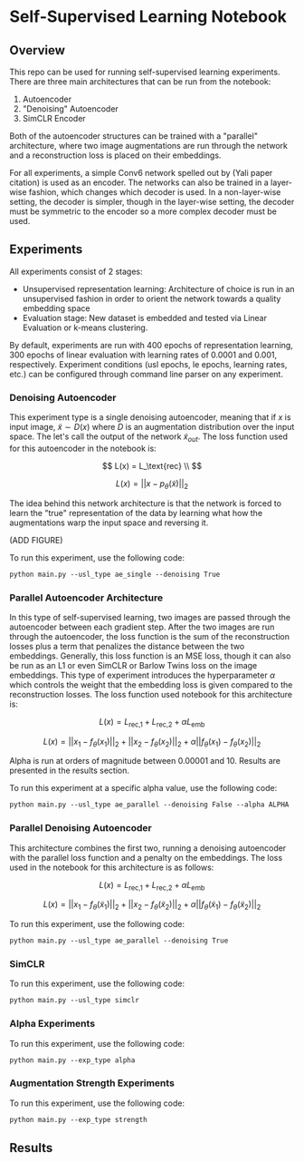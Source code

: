 # Self-Supervised Learning Notebook

## Overview

This repo can be used for running self-supervised learning experiments. There are three main architectures that can be
run from the notebook:

1) Autoencoder
2) "Denoising" Autoencoder
3) SimCLR Encoder

Both of the autoencoder structures can be trained with a "parallel" architecture, where two image augmentations are run
through the network and a reconstruction loss is placed on their embeddings.

For all experiments, a simple Conv6 network spelled out by (Yali paper citation) is used as an encoder. The networks
can also be trained in a layer-wise fashion, which changes which decoder is used. In a non-layer-wise setting, the
decoder is simpler, though in the layer-wise setting, the decoder must be symmetric to the encoder so a more complex
decoder must be used.

## Experiments

All experiments consist of 2 stages:
- Unsupervised representation learning: Architecture of choice is run in an unsupervised fashion in order to orient the
network towards a quality embedding space
- Evaluation stage: New dataset is embedded and tested via Linear Evaluation or k-means clustering.

By default, experiments are run with 400 epochs of representation learning, 300 epochs of linear evaluation with
learning rates of 0.0001 and 0.001, respectively. Experiment conditions (usl epochs, le epochs, learning rates, etc.) 
can be configured through command line parser on any experiment.

### Denoising Autoencoder

This experiment type is a single denoising autoencoder, meaning that if $x$ is input image, $\tilde{x} \sim D(x)$ where 
$D$ is an augmentation distribution over the input space. The let's call the output of the network $\tilde{x}_{out}$. 
The loss function used for this autoencoder in the notebook is:

$$
L(x) = L_\text{rec} \\
$$


$$
L(x) = ||x - p_\theta (\tilde{x})||_2
$$

The idea behind this network architecture is that the network is forced to learn the "true" representation of the data
by learning what how the augmentations warp the input space and reversing it. 

(ADD FIGURE)

To run this experiment, use the following code:
```markdown
python main.py --usl_type ae_single --denoising True
```

### Parallel Autoencoder Architecture

In this type of self-supervised learning, two images are passed through the autoencoder between each gradient step.
After the two images are run through the autoencoder, the loss function is the sum of the reconstruction losses plus a
term that penalizes the distance between the two embeddings. Generally, this loss function is an MSE loss, though it can
also be run as an L1 or even SimCLR or Barlow Twins loss on the image embeddings. This type of experiment introduces
the hyperparameter $\alpha$ which controls the weight that the embedding loss is given compared to the reconstruction
losses. The loss function used notebook for this architecture is:

$$ 
L(x) = L_\text{rec,1} + L_\text{rec,2} + \alpha L_\text{emb}
$$


$$ 
L(x) = ||x_ 1 - f_\theta (x_ 1)||_ 2 + ||x_2 - f_\theta (x_ 2)||_ 2 + \alpha ||f_\theta (x_ 1) - f_\theta (x_ 2)||_ 2
$$

Alpha is run at orders of magnitude between 0.00001 and 10. Results are presented in the results section.


To run this experiment at a specific alpha value, use the following code:
```markdown
python main.py --usl_type ae_parallel --denoising False --alpha ALPHA
```

### Parallel Denoising Autoencoder

This architecture combines the first two, running a denoising autoencoder with the parallel loss function and a penalty
on the embeddings. The loss used in the notebook for this architecture is as follows:

$$ 
L(x) = L_\text{rec,1} + L_\text{rec,2} + \alpha L_\text{emb}
$$


$$ 
L(x) = ||x_ 1 - f_\theta (\tilde{x}_ 1)||_ 2 + ||x_2 - f_\theta (\tilde{x}_ 2)||_ 2 + \alpha ||f_\theta
(\tilde{x}_ 1) - f_\theta (\tilde{x}_ 2)||_ 2
$$


To run this experiment, use the following code:
```markdown
python main.py --usl_type ae_parallel --denoising True
```

### SimCLR

To run this experiment, use the following code:
```markdown
python main.py --usl_type simclr
```

### Alpha Experiments

To run this experiment, use the following code:
```markdown
python main.py --exp_type alpha
```

### Augmentation Strength Experiments

To run this experiment, use the following code:
```markdown
python main.py --exp_type strength
```

## Results

